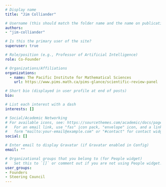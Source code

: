 ```yaml
---
# Display name
title: "Jim Colliander"

# Username (this should match the folder name and the name on publications)
authors:
- "jim-colliander"

# Is this the primary user of the site?
superuser: true

# Role/position (e.g., Professor of Artificial Intelligence)
role: Co-Founder

# Organizations/Affiliations
organizations:
  - name: The Pacific Institute for Mathematical Sciences
    url: https://www.pims.math.ca/pims-glance/scientific-review-panel

# Short bio (displayed in user profile at end of posts)
bio:

# List each interest with a dash
interests: []

# Social/Academic Networking
# For available icons, see: https://sourcethemes.com/academic/docs/page-builder/#icons
#   For an email link, use "fas" icon pack, "envelope" icon, and a link in the
#   form "mailto:your-email@example.com" or "#contact" for contact widget.
social: []

# Enter email to display Gravatar (if Gravatar enabled in Config)
email: ""

# Organizational groups that you belong to (for People widget)
#   Set this to `[]` or comment out if you are not using People widget.
user_groups:
- Founders
- Steering Council
---
```

